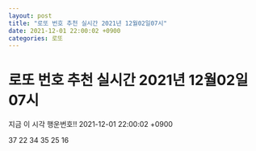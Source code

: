 ```yaml
---
layout: post
title: "로또 번호 추천 실시간 2021년 12월02일07시"
date: 2021-12-01 22:00:02 +0900
categories: 로또
---
```


# 로또 번호 추천 실시간 2021년 12월02일07시

지금 이 시각 행운번호!! 2021-12-01 22:00:02 +0900

 37  22  34  35  25  16 

